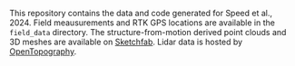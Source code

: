 This repository contains the data and code generated for Speed et al., 2024. Field meausurements and RTK GPS locations are available in the `field_data` directory. The structure-from-motion derived point clouds and 3D meshes are available on [Sketchfab](https://sketchfab.com/c.speed/models). Lidar data is hosted by [OpenTopography](https://portal.opentopography.org/lidarDataset?opentopoID=OTLAS.052020.6341.1).